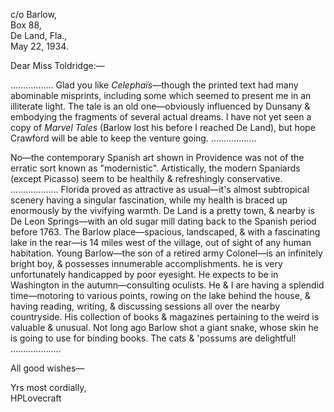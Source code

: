 c/o Barlow,  
Box 88,  
De Land, Fla.,  
May 22, 1934.

Dear Miss Toldridge:—

................. Glad you like *Celephaïs*—though the printed text had many abominable misprints, including some which seemed to present me in an illiterate light. The tale is an old one—obviously influenced by Dunsany & embodying the fragments of several actual dreams. I have not yet seen a copy of *Marvel Tales* (Barlow lost his before I reached De Land), but hope Crawford will be able to keep the venture going. ..................

No—the contemporary Spanish art shown in Providence was not of the erratic sort known as "modernistic". Artistically, the modern Spaniards (except Picasso) seem to be healthily & refreshingly conservative. ................... Florida proved as attractive as usual—it's almost subtropical scenery having a singular fascination, while my health is braced up enormously by the vivifying warmth. De Land is a pretty town, & nearby is De Leon Springs—with an old sugar mill dating back to the Spanish period before 1763. The Barlow place—spacious, landscaped, & with a fascinating lake in the rear—is 14 miles west of the village, out of sight of any human habitation. Young Barlow—the son of a retired army Colonel—is an infinitely bright boy, & possesses innumerable accomplishments. he is very unfortunately handicapped by poor eyesight. He expects to be in Washington in the autumn—consulting oculists. He & I are having a splendid time—motoring to various points, rowing on the lake behind the house, & having reading, writing, & discussing sessions all over the nearby countryside. His collection of books & magazines pertaining to the weird is valuable & unusual. Not long ago Barlow shot a giant snake, whose skin he is going to use for binding books. The cats & 'possums are delightful!  
....................

All good wishes—

Yrs most cordially,  
HPLovecraft
